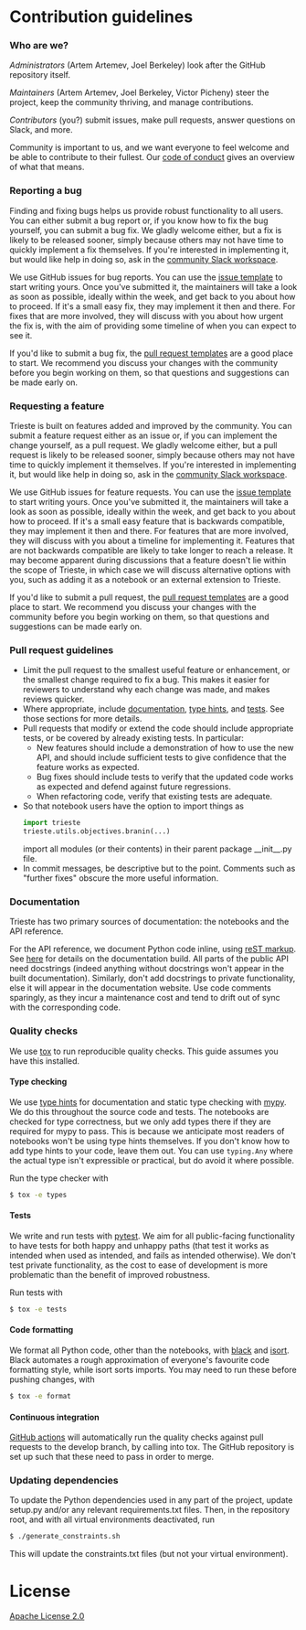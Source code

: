 # Contribution guidelines

### Who are we?

*Administrators* (Artem Artemev, Joel Berkeley) look after the GitHub repository itself.

*Maintainers* (Artem Artemev, Joel Berkeley, Victor Picheny) steer the project, keep the community thriving, and manage contributions.

*Contributors* (you?) submit issues, make pull requests, answer questions on Slack, and more.

Community is important to us, and we want everyone to feel welcome and be able to contribute to their fullest. Our [code of conduct](CODE_OF_CONDUCT.md) gives an overview of what that means.

### Reporting a bug

Finding and fixing bugs helps us provide robust functionality to all users. You can either submit a bug report or, if you know how to fix the bug yourself, you can submit a bug fix. We gladly welcome either, but a fix is likely to be released sooner, simply because others may not have time to quickly implement a fix themselves. If you're interested in implementing it, but would like help in doing so, ask in the [community Slack workspace](https://secondmind-labs.slack.com).

We use GitHub issues for bug reports. You can use the [issue template](https://github.com/secondmind-labs/trieste/issues/new?assignees=&labels=bug&template=bug_report.md&title=) to start writing yours. Once you've submitted it, the maintainers will take a look as soon as possible, ideally within the week, and get back to you about how to proceed. If it's a small easy fix, they may implement it then and there. For fixes that are more involved, they will discuss with you about how urgent the fix is, with the aim of providing some timeline of when you can expect to see it.

If you'd like to submit a bug fix, the [pull request templates](https://github.com/secondmind-labs/trieste/compare) are a good place to start. We recommend you discuss your changes with the community before you begin working on them, so that questions and suggestions can be made early on.

### Requesting a feature

Trieste is built on features added and improved by the community. You can submit a feature request either as an issue or, if you can implement the change yourself, as a pull request. We gladly welcome either, but a pull request is likely to be released sooner, simply because others may not have time to quickly implement it themselves. If you're interested in implementing it, but would like help in doing so, ask in the [community Slack workspace](https://secondmind-labs.slack.com).

We use GitHub issues for feature requests. You can use the [issue template](https://github.com/secondmind-labs/trieste/issues/new?assignees=&labels=&template=feature_request.md&title=) to start writing yours. Once you've submitted it, the maintainers will take a look as soon as possible, ideally within the week, and get back to you about how to proceed. If it's a small easy feature that is backwards compatible, they may implement it then and there. For features that are more involved, they will discuss with you about a timeline for implementing it. Features that are not backwards compatible are likely to take longer to reach a release. It may become apparent during discussions that a feature doesn't lie within the scope of Trieste, in which case we will discuss alternative options with you, such as adding it as a notebook or an external extension to Trieste.

If you'd like to submit a pull request, the [pull request templates](https://github.com/secondmind-labs/trieste/compare) are a good place to start. We recommend you discuss your changes with the community before you begin working on them, so that questions and suggestions can be made early on.

### Pull request guidelines

- Limit the pull request to the smallest useful feature or enhancement, or the smallest change required to fix a bug. This makes it easier for reviewers to understand why each change was made, and makes reviews quicker.
- Where appropriate, include [documentation](#documentation), [type hints](#type-checking), and [tests](#tests). See those sections for more details.
- Pull requests that modify or extend the code should include appropriate tests, or be covered by already existing tests. In particular:
  - New features should include a demonstration of how to use the new API, and should include sufficient tests to give confidence that the feature works as expected.
  - Bug fixes should include tests to verify that the updated code works as expected and defend against future regressions.
  - When refactoring code, verify that existing tests are adequate.
- So that notebook users have the option to import things as
  ```python
  import trieste
  trieste.utils.objectives.branin(...)
  ```
  import all modules (or their contents) in their parent package \_\_init\_\_.py file.
- In commit messages, be descriptive but to the point. Comments such as "further fixes" obscure the more useful information.

### Documentation

Trieste has two primary sources of documentation: the notebooks and the API reference.

For the API reference, we document Python code inline, using [reST markup](https://www.sphinx-doc.org/en/master/usage/restructuredtext/basics.html). See [here](docs/README.md) for details on the documentation build. All parts of the public API need docstrings (indeed anything without docstrings won't appear in the built documentation). Similarly, don't add docstrings to private functionality, else it will appear in the documentation website. Use code comments sparingly, as they incur a maintenance cost and tend to drift out of sync with the corresponding code.

### Quality checks

We use [tox](https://tox.readthedocs.io) to run reproducible quality checks. This guide assumes you have this installed.

#### Type checking

We use [type hints](https://docs.python.org/3/library/typing.html) for documentation and static type checking with [mypy](http://mypy-lang.org). We do this throughout the source code and tests. The notebooks are checked for type correctness, but we only add types there if they are required for mypy to pass. This is because we anticipate most readers of notebooks won't be using type hints themselves. If you don't know how to add type hints to your code, leave them out. You can use `typing.Any` where the actual type isn't expressible or practical, but do avoid it where possible.

Run the type checker with
```bash
$ tox -e types
```

#### Tests

We write and run tests with [pytest](https://pytest.org). We aim for all public-facing functionality to have tests for both happy and unhappy paths (that test it works as intended when used as intended, and fails as intended otherwise). We don't test private functionality, as the cost to ease of development is more problematic than the benefit of improved robustness.

Run tests with
```bash
$ tox -e tests
```

#### Code formatting

We format all Python code, other than the notebooks, with [black](https://black.readthedocs.io/en/stable/) and [isort](https://pycqa.github.io/isort/). Black automates a rough approximation of everyone's favourite code formatting style, while isort sorts imports. You may need to run these before pushing changes, with
```bash
$ tox -e format
```

#### Continuous integration

[GitHub actions](https://docs.github.com/en/actions) will automatically run the quality checks against pull requests to the develop branch, by calling into tox. The GitHub repository is set up such that these need to pass in order to merge.

### Updating dependencies

To update the Python dependencies used in any part of the project, update setup.py and/or any relevant requirements.txt files. Then, in the repository root, and with all virtual environments deactivated, run
```bash
$ ./generate_constraints.sh
```
This will update the constraints.txt files (but not your virtual environment).

# License

[Apache License 2.0](LICENSE)
